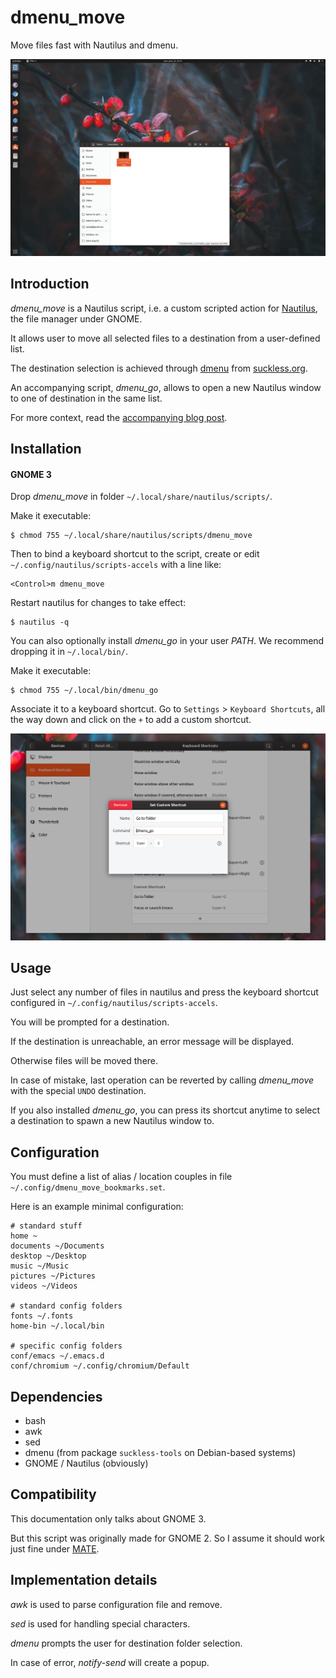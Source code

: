 # dmenu_move

Move files fast with Nautilus and dmenu.

![demo](/demo.gif)


## Introduction

_dmenu\_move_ is a Nautilus script, i.e. a custom scripted action for [Nautilus](https://wiki.gnome.org/action/show/Apps/Files?action=show&redirect=Apps%2FNautilus), the file manager under GNOME.

It allows user to move all selected files to a destination from a user-defined list.

The destination selection is achieved through [dmenu](https://tools.suckless.org/dmenu/) from [suckless.org](https://suckless.org/).

An accompanying script, _dmenu\_go_, allows to open a new Nautilus window to one of destination in the same list.

For more context, read the [accompanying blog post](https://www.eigenbahn.com/2020/01/25/gnome-shortcut-move-files).


## Installation

#### GNOME 3

Drop _dmenu\_move_ in folder `~/.local/share/nautilus/scripts/`.

Make it executable:

    $ chmod 755 ~/.local/share/nautilus/scripts/dmenu_move

Then to bind a keyboard shortcut to the script, create or edit `~/.config/nautilus/scripts-accels` with a line like:

    <Control>m dmenu_move

Restart nautilus for changes to take effect:

    $ nautilus -q

You can also optionally install _dmenu\_go_ in your user _PATH_. We recommend dropping it in `~/.local/bin/`.

Make it executable:

    $ chmod 755 ~/.local/bin/dmenu_go

Associate it to a keyboard shortcut. Go to `Settings` > `Keyboard Shortcuts`, all the way down and click on the `+` to add a custom shortcut.

![gnome_shortcut_settings](/gnome_shortcut_settings.png)


## Usage

Just select any number of files in nautilus and press the keyboard shortcut configured in `~/.config/nautilus/scripts-accels`.

You will be prompted for a destination.

If the destination is unreachable, an error message will be displayed.

Otherwise files will be moved there.

In case of mistake, last operation can be reverted by calling _dmenu\_move_ with the special `UNDO` destination.

If you also installed _dmenu\_go_, you can press its shortcut anytime to select a destination to spawn a new Nautilus window to.

## Configuration

You must define a list of alias / location couples in file `~/.config/dmenu_move_bookmarks.set`.

Here is an example minimal configuration:

```
# standard stuff
home ~
documents ~/Documents
desktop ~/Desktop
music ~/Music
pictures ~/Pictures
videos ~/Videos

# standard config folders
fonts ~/.fonts
home-bin ~/.local/bin

# specific config folders
conf/emacs ~/.emacs.d
conf/chromium ~/.config/chromium/Default
```

## Dependencies

 - bash
 - awk
 - sed
 - dmenu (from package `suckless-tools` on Debian-based systems)
 - GNOME / Nautilus (obviously)


## Compatibility

This documentation only talks about GNOME 3.

But this script was originally made for GNOME 2. So I assume it should work just fine under [MATE](https://mate-desktop.org/).


## Implementation details

_awk_ is used to parse configuration file and remove.

_sed_ is used for handling special characters.

_dmenu_ prompts the user for destination folder selection.

In case of error, _notify-send_ will create a popup.
